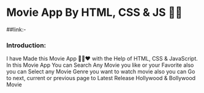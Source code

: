 # Movie App By HTML, CSS & JS 🍿🎥
##link:-
### Introduction:
I have Made this Movie App 🍿🎥♥ with the Help of HTML, CSS & JavaScript. In this Movie App You can Search Any Movie you like or your Favorite also you can Select any Movie Genre you want to watch movie also you can Go to next, current or previous page to Latest Release Hollywood & Bollywood Movie

